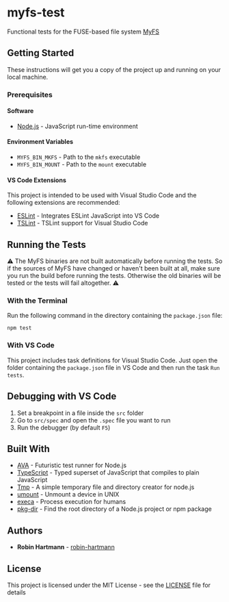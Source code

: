 # myfs-test

Functional tests for the FUSE-based file system [MyFS](https://github.com/robin-hartmann/MyFS)

## Getting Started

These instructions will get you a copy of the project up and running on your local machine.

### Prerequisites

#### Software

* [Node.js](https://nodejs.org) - JavaScript run-time environment

#### Environment Variables

* `MYFS_BIN_MKFS` - Path to the `mkfs` executable
* `MYFS_BIN_MOUNT` - Path to the `mount` executable

#### VS Code Extensions

This project is intended to be used with Visual Studio Code and the following extensions are recommended:

* [ESLint](https://marketplace.visualstudio.com/items?itemName=dbaeumer.vscode-eslint) - Integrates ESLint JavaScript into VS Code
* [TSLint](https://marketplace.visualstudio.com/items?itemName=eg2.tslint) - TSLint support for Visual Studio Code

## Running the Tests

⚠️ The MyFS binaries are not built automatically before running the tests. So if the sources of MyFS have changed or haven't been built at all, make sure you run the build before running the tests. Otherwise the old binaries will be tested or the tests will fail altogether. ⚠️

### With the Terminal

Run the following command in the directory containing the `package.json` file:

```node
npm test
```

### With VS Code

This project includes task definitions for Visual Studio Code. Just open the folder containing the `package.json` file in VS Code and then run the task `Run tests`.

## Debugging with VS Code

1. Set a breakpoint in a file inside the `src` folder
1. Go to `src/spec` and open the `.spec` file you want to run
1. Run the debugger (by default `F5`)

## Built With

* [AVA](https://github.com/avajs/ava) - Futuristic test runner for Node.js
* [TypeScript](https://www.typescriptlang.org/) - Typed superset of JavaScript that compiles to plain JavaScript
* [Tmp](https://github.com/raszi/node-tmp) - A simple temporary file and directory creator for node.js
* [umount](https://www.npmjs.com/package/umount) - Unmount a device in UNIX
* [execa](https://github.com/sindresorhus/execa) - Process execution for humans
* [pkg-dir](https://github.com/sindresorhus/pkg-dir) - Find the root directory of a Node.js project or npm package

## Authors

* **Robin Hartmann** - [robin-hartmann](https://github.com/robin-hartmann)

## License

This project is licensed under the MIT License - see the [LICENSE](LICENSE) file for details
